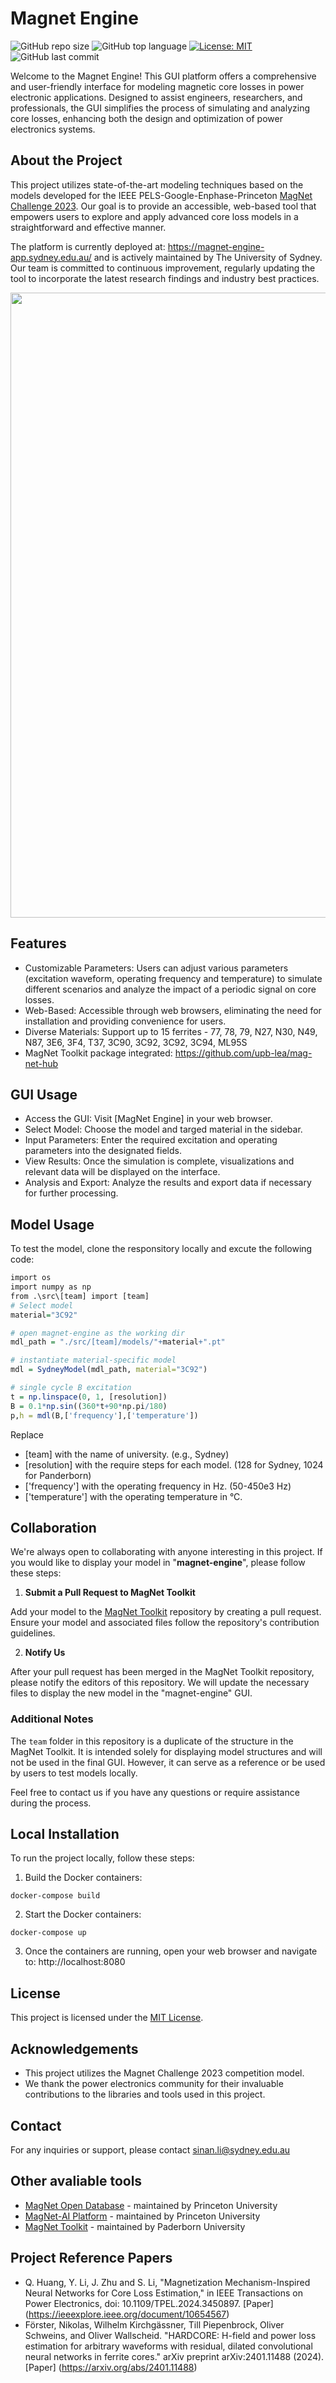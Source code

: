 # Magnet Engine
![GitHub repo size](https://img.shields.io/github/repo-size/moetomg/magnet-engine)
![GitHub top language](https://img.shields.io/github/languages/top/moetomg/magnet-engine)
[![License: MIT](https://img.shields.io/badge/License-MIT-yellow.svg)](https://opensource.org/licenses/MIT)
![GitHub last commit](https://img.shields.io/github/last-commit/moetomg/magnet-engine)

Welcome to the Magnet Engine! This GUI platform offers a comprehensive and user-friendly interface for modeling magnetic core losses in power electronic applications. Designed to assist engineers, researchers, and professionals, the GUI simplifies the process of simulating and analyzing core losses, enhancing both the design and optimization of power electronics systems.

## About the Project
This project utilizes state-of-the-art modeling techniques based on the models developed for the IEEE PELS-Google-Enphase-Princeton [MagNet Challenge 2023](https://github.com/minjiechen/magnetchallenge/tree/main). Our goal is to provide an accessible, web-based tool that empowers users to explore and apply advanced core loss models in a straightforward and effective manner.

The platform is currently deployed at: https://magnet-engine-app.sydney.edu.au/ and is actively maintained by The University of Sydney. Our team is committed to continuous improvement, regularly updating the tool to incorporate the latest research findings and industry best practices.

<img src="icons/mclogo.jpg" width="1000">

## Features

- Customizable Parameters: Users can adjust various parameters (excitation waveform, operating frequency and temperature) to simulate different scenarios and analyze the impact of a periodic signal on core losses.
- Web-Based: Accessible through web browsers, eliminating the need for installation and providing convenience for users.
- Diverse Materials: Support up to 15 ferrites - 77, 78, 79, N27, N30, N49, N87, 3E6, 3F4, T37, 3C90, 3C92, 3C92, 3C94, ML95S
- MagNet Toolkit package integrated: https://github.com/upb-lea/mag-net-hub

## GUI Usage 
- Access the GUI: Visit [MagNet Engine] in your web browser.
- Select Model: Choose the model and targed material in the sidebar. 
- Input Parameters: Enter the required excitation and operating parameters into the designated fields. 
- View Results: Once the simulation is complete, visualizations and relevant data will be displayed on the interface.
- Analysis and Export: Analyze the results and export data if necessary for further processing.

## Model Usage 
To test the model, clone the responsitory locally and excute the following code:
```r
import os
import numpy as np
from .\src\[team] import [team]
# Select model
material="3C92"

# open magnet-engine as the working dir
mdl_path = "./src/[team]/models/"+material+".pt"

# instantiate material-specific model
mdl = SydneyModel(mdl_path, material="3C92")

# single cycle B excitation
t = np.linspace(0, 1, [resolution]) 
B = 0.1*np.sin((360*t+90*np.pi/180)
p,h = mdl(B,['frequency'],['temperature'])
```
Replace
- [team] with the name of university. (e.g., Sydney)
- [resolution] with the require steps for each model. (128 for Sydney, 1024 for Panderborn)
- ['frequency'] with the operating frequency in Hz. (50-450e3 Hz)
- ['temperature'] with the operating temperature in °C.

## Collaboration 
We're always open to collaborating with anyone interesting in this project. If you would like to display your model in "**magnet-engine**", please follow these steps:

1. **Submit a Pull Request to MagNet Toolkit**

Add your model to the [MagNet Toolkit](https://github.com/upb-lea/mag-net-hub) repository by creating a pull request. Ensure your model and associated files follow the repository's contribution guidelines.

2. **Notify Us**

After your pull request has been merged in the MagNet Toolkit repository, please notify the editors of this repository. We will update the necessary files to display the new model in the "magnet-engine" GUI. 

### **Additional Notes**
The `team` folder in this repository is a duplicate of the structure in the MagNet Toolkit. It is intended solely for displaying model structures and will not be used in the final GUI. However, it can serve as a reference or be used by users to test models locally.

Feel free to contact us if you have any questions or require assistance during the process.
## Local Installation
To run the project locally, follow these steps:
1. Build the Docker containers:
```
docker-compose build
```
2. Start the Docker containers:
```
docker-compose up
```
3. Once the containers are running, open your web browser and navigate to: http://localhost:8080

## License 
This project is licensed under the [MIT License](https://opensource.org/license/mit).

## Acknowledgements
- This project utilizes the Magnet Challenge 2023 competition model.
- We thank the power electronics community for their invaluable contributions to the libraries and tools used in this project.

## Contact
For any inquiries or support, please contact sinan.li@sydney.edu.au

## Other avaliable tools

- [MagNet Open Database](https://www.princeton.edu/~minjie/magnet.html) - maintained by Princeton University
- [MagNet-AI Platform](https://mag-net.princeton.edu/) - maintained by Princeton University
- [MagNet Toolkit](https://github.com/upb-lea/mag-net-hub) - maintained by Paderborn University

## Project Reference Papers

- Q. Huang, Y. Li, J. Zhu and S. Li, "Magnetization Mechanism-Inspired Neural Networks for Core Loss Estimation," in IEEE Transactions on Power Electronics, doi: 10.1109/TPEL.2024.3450897. [Paper] (https://ieeexplore.ieee.org/document/10654567)
- Förster, Nikolas, Wilhelm Kirchgässner, Till Piepenbrock, Oliver Schweins, and Oliver Wallscheid. "HARDCORE: H-field and power loss estimation for arbitrary waveforms with residual, dilated convolutional neural networks in ferrite cores." arXiv preprint arXiv:2401.11488 (2024). [Paper] (https://arxiv.org/abs/2401.11488)


